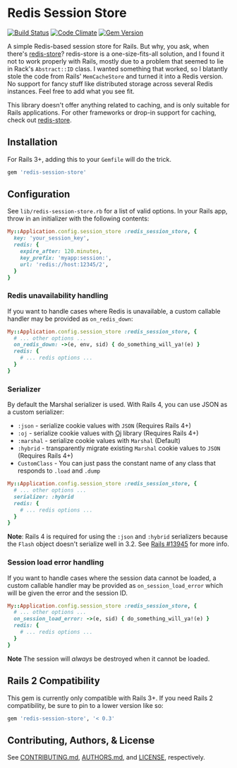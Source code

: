 # Redis Session Store

[![Build Status](https://travis-ci.org/roidrage/redis-session-store.svg?branch=master)](https://travis-ci.org/roidrage/redis-session-store)
[![Code Climate](https://codeclimate.com/github/roidrage/redis-session-store.svg)](https://codeclimate.com/github/roidrage/redis-session-store)
[![Gem Version](https://badge.fury.io/rb/redis-session-store.svg)](http://badge.fury.io/rb/redis-session-store)

A simple Redis-based session store for Rails.  But why, you ask,
when there's [redis-store](http://github.com/jodosha/redis-store/)?
redis-store is a one-size-fits-all solution, and I found it not to work
properly with Rails, mostly due to a problem that seemed to lie in
Rack's `Abstract::ID` class. I wanted something that worked, so I
blatantly stole the code from Rails' `MemCacheStore` and turned it
into a Redis version. No support for fancy stuff like distributed
storage across several Redis instances. Feel free to add what you
see fit.

This library doesn't offer anything related to caching, and is
only suitable for Rails applications. For other frameworks or
drop-in support for caching, check out
[redis-store](http://github.com/jodosha/redis-store/).

## Installation

For Rails 3+, adding this to your `Gemfile` will do the trick.

``` ruby
gem 'redis-session-store'
```

## Configuration

See `lib/redis-session-store.rb` for a list of valid options.
In your Rails app, throw in an initializer with the following contents:

``` ruby
My::Application.config.session_store :redis_session_store, {
  key: 'your_session_key',
  redis: {
    expire_after: 120.minutes,
    key_prefix: 'myapp:session:',
    url: 'redis://host:12345/2',
  }
}
```

### Redis unavailability handling

If you want to handle cases where Redis is unavailable, a custom
callable handler may be provided as `on_redis_down`:

``` ruby
My::Application.config.session_store :redis_session_store, {
  # ... other options ...
  on_redis_down: ->(e, env, sid) { do_something_will_ya!(e) }
  redis: {
    # ... redis options ...
  }
}
```

### Serializer

By default the Marshal serializer is used. With Rails 4, you can use JSON as a
custom serializer:

* `:json` - serialize cookie values with `JSON` (Requires Rails 4+)
* `:oj` - serialize cookie values with [Oj](https://github.com/ohler55/oj) library (Requires Rails 4+)
* `:marshal` - serialize cookie values with `Marshal` (Default)
* `:hybrid` - transparently migrate existing `Marshal` cookie values to `JSON` (Requires Rails 4+)
* `CustomClass` - You can just pass the constant name of any class that responds to `.load` and `.dump`

``` ruby
My::Application.config.session_store :redis_session_store, {
  # ... other options ...
  serializer: :hybrid
  redis: {
    # ... redis options ...
  }
}
```

**Note**: Rails 4 is required for using the `:json` and `:hybrid` serializers
because the `Flash` object doesn't serialize well in 3.2. See [Rails #13945](https://github.com/rails/rails/pull/13945) for more info.

### Session load error handling

If you want to handle cases where the session data cannot be loaded, a
custom callable handler may be provided as `on_session_load_error` which
will be given the error and the session ID.

``` ruby
My::Application.config.session_store :redis_session_store, {
  # ... other options ...
  on_session_load_error: ->(e, sid) { do_something_will_ya!(e) }
  redis: {
    # ... redis options ...
  }
}
```

**Note** The session will *always* be destroyed when it cannot be loaded.

## Rails 2 Compatibility

This gem is currently only compatible with Rails 3+.  If you need
Rails 2 compatibility, be sure to pin to a lower version like so:

``` ruby
gem 'redis-session-store', '< 0.3'
```

## Contributing, Authors, & License

See [CONTRIBUTING.md](CONTRIBUTING.md), [AUTHORS.md](AUTHORS.md), and
[LICENSE](LICENSE), respectively.
